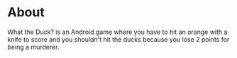 # About
What the Duck? is an Android game where you have to hit an orange with a knife to score and you shouldn't hit the ducks because you lose 2 points for being a murderer.